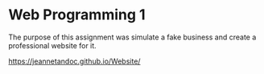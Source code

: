 # Web Programming 1

The purpose of this assignment was simulate a fake business and create a professional website for it.

https://jeannetandoc.github.io/Website/
